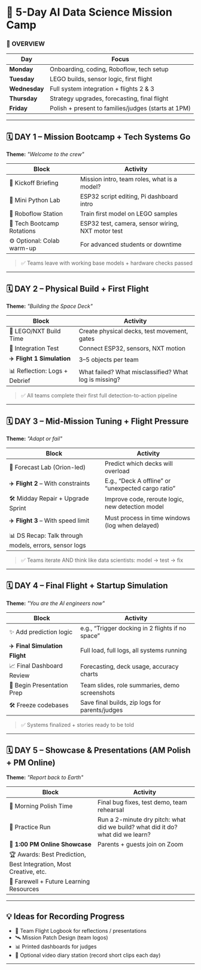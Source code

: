 # 🚀 5-Day AI Data Science Mission Camp

### 🎯 OVERVIEW

| Day | Focus |
|-----|-------|
| **Monday** | Onboarding, coding, Roboflow, tech setup |
| **Tuesday** | LEGO builds, sensor logic, first flight |
| **Wednesday** | Full system integration + flights 2 & 3 |
| **Thursday** | Strategy upgrades, forecasting, final flight |
| **Friday** | Polish + present to families/judges (starts at 1PM) |

---

## 🗓️ **DAY 1 – Mission Bootcamp + Tech Systems Go**

**Theme:** *"Welcome to the crew"*

| Block | Activity |
|-------|----------|
| 🚀 Kickoff Briefing | Mission intro, team roles, what is a model? |
| 🧠 Mini Python Lab | ESP32 script editing, Pi dashboard intro |
| 🧪 Roboflow Station | Train first model on LEGO samples |
| 🔌 Tech Bootcamp Rotations | ESP32 test, camera, sensor wiring, NXT motor test |
| ⚙️ Optional: Colab warm-up | For advanced students or downtime |

> ✅ Teams leave with working base models + hardware checks passed

---

## 🗓️ **DAY 2 – Physical Build + First Flight**

**Theme:** *"Building the Space Deck"*

| Block | Activity |
|-------|----------|
| 🧱 LEGO/NXT Build Time | Create physical decks, test movement, gates |
| 🔁 Integration Test | Connect ESP32, sensors, NXT motion |
| ✈️ **Flight 1 Simulation** | 3–5 objects per team |
| 📊 Reflection: Logs + Debrief | What failed? What misclassified? What log is missing? |

> ✅ All teams complete their first full detection-to-action pipeline

---

## 🗓️ **DAY 3 – Mid-Mission Tuning + Flight Pressure**

**Theme:** *"Adapt or fail"*

| Block | Activity |
|-------|----------|
| 🔄 Forecast Lab (Orion-led) | Predict which decks will overload |
| ✈️ **Flight 2** – With constraints | E.g., “Deck A offline” or “unexpected cargo ratio” |
| 🛠️ Midday Repair + Upgrade Sprint | Improve code, reroute logic, new detection model |
| ✈️ **Flight 3** – With speed limit | Must process in time windows (log when delayed) |
| 📊 DS Recap: Talk through models, errors, sensor logs |

> ✅ Teams iterate AND think like data scientists: model → test → fix

---

## 🗓️ **DAY 4 – Final Flight + Startup Simulation**

**Theme:** *"You are the AI engineers now"*

| Block | Activity |
|-------|----------|
| ✨ Add prediction logic | e.g., “Trigger docking in 2 flights if no space” |
| ✈️ **Final Simulation Flight** | Full load, full logs, all systems running |
| 📈 Final Dashboard Review | Forecasting, deck usage, accuracy charts |
| 🎤 Begin Presentation Prep | Team slides, role summaries, demo screenshots |
| 🛠️ Freeze codebases | Save final builds, zip logs for parents/judges |

> ✅ Systems finalized + stories ready to be told

---

## 🗓️ **DAY 5 – Showcase & Presentations (AM Polish + PM Online)**

**Theme:** *"Report back to Earth"*

| Block | Activity |
|-------|----------|
| 🧼 Morning Polish Time | Final bug fixes, test demo, team rehearsal |
| 🎥 Practice Run | Run a 2-minute dry pitch: what did we build? what did it do? what did we learn? |
| 🎤 **1:00 PM Online Showcase** | Parents + guests join on Zoom |
| 🏆 Awards: Best Prediction, Best Integration, Most Creative, etc. |
| 👋 Farewell + Future Learning Resources |

---

## 💡 Ideas for Recording Progress

- 📓 Team Flight Logbook for reflections / presentations
- 🛰️ Mission Patch Design (team logos)
- 📊 Printed dashboards for judges
- 🎥 Optional video diary station (record short clips each day)

---

